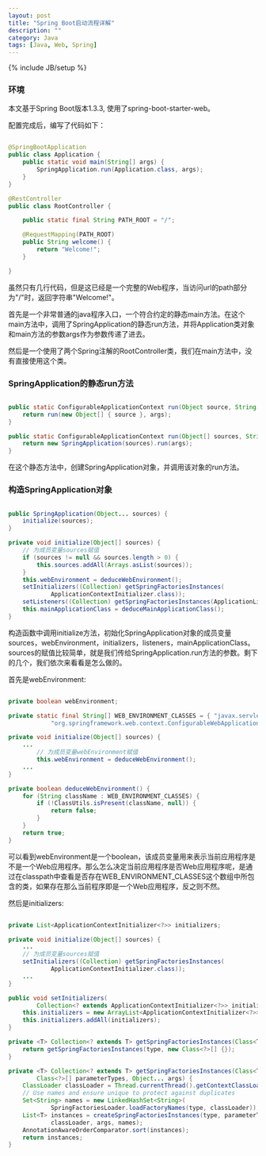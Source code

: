 ```yaml
---
layout: post
title: "Spring Boot启动流程详解"
description: ""
category: Java 
tags: [Java, Web, Spring]
---
```

{% include JB/setup %}

### 环境

本文基于Spring Boot版本1.3.3, 使用了spring-boot-starter-web。

配置完成后，编写了代码如下：

``` java

@SpringBootApplication
public class Application {
	public static void main(String[] args) {
		SpringApplication.run(Application.class, args);
	}
}

@RestController
public class RootController {

    public static final String PATH_ROOT = "/";

    @RequestMapping(PATH_ROOT)
    public String welcome() {
        return "Welcome!";
    }

}

```
虽然只有几行代码，但是这已经是一个完整的Web程序，当访问url的path部分为"/"时，返回字符串"Welcome!"。

首先是一个非常普通的java程序入口，一个符合约定的静态main方法。在这个main方法中，调用了SpringApplication的静态run方法，并将Application类对象和main方法的参数args作为参数传递了进去。

然后是一个使用了两个Spring注解的RootController类，我们在main方法中，没有直接使用这个类。

### SpringApplication的静态run方法

``` java

public static ConfigurableApplicationContext run(Object source, String... args) {
	return run(new Object[] { source }, args);
}

public static ConfigurableApplicationContext run(Object[] sources, String[] args) {
	return new SpringApplication(sources).run(args);
}

```

在这个静态方法中，创建SpringApplication对象，并调用该对象的run方法。

### 构造SpringApplication对象

``` java

public SpringApplication(Object... sources) {
	initialize(sources);
}

private void initialize(Object[] sources) {
	// 为成员变量sources赋值
	if (sources != null && sources.length > 0) {
		this.sources.addAll(Arrays.asList(sources));
	}
	this.webEnvironment = deduceWebEnvironment();
	setInitializers((Collection) getSpringFactoriesInstances(
			ApplicationContextInitializer.class));
	setListeners((Collection) getSpringFactoriesInstances(ApplicationListener.class));
	this.mainApplicationClass = deduceMainApplicationClass();
}

```

构造函数中调用initialize方法，初始化SpringApplication对象的成员变量sources，webEnvironment，initializers，listeners，mainApplicationClass。sources的赋值比较简单，就是我们传给SpringApplication.run方法的参数。剩下的几个，我们依次来看看是怎么做的。

首先是webEnvironment:

``` java

private boolean webEnvironment; 

private static final String[] WEB_ENVIRONMENT_CLASSES = { "javax.servlet.Servlet",
			"org.springframework.web.context.ConfigurableWebApplicationContext" };

private void initialize(Object[] sources) {
	...
        // 为成员变量webEnvironment赋值
        this.webEnvironment = deduceWebEnvironment();
	...
}

private boolean deduceWebEnvironment() {
	for (String className : WEB_ENVIRONMENT_CLASSES) {
		if (!ClassUtils.isPresent(className, null)) {
			return false;
		}
	}
	return true;
}

```
可以看到webEnvironment是一个boolean，该成员变量用来表示当前应用程序是不是一个Web应用程序。那么怎么决定当前应用程序是否Web应用程序呢，是通过在classpath中查看是否存在WEB_ENVIRONMENT_CLASSES这个数组中所包含的类，如果存在那么当前程序即是一个Web应用程序，反之则不然。

然后是initializers:

``` java

private List<ApplicationContextInitializer<?>> initializers;

private void initialize(Object[] sources) {
	...
	// 为成员变量sources赋值
	setInitializers((Collection) getSpringFactoriesInstances(
			ApplicationContextInitializer.class));
	...
}

public void setInitializers(
		Collection<? extends ApplicationContextInitializer<?>> initializers) {
	this.initializers = new ArrayList<ApplicationContextInitializer<?>>();
	this.initializers.addAll(initializers);
}

private <T> Collection<? extends T> getSpringFactoriesInstances(Class<T> type) {
	return getSpringFactoriesInstances(type, new Class<?>[] {});
}

private <T> Collection<? extends T> getSpringFactoriesInstances(Class<T> type,
		Class<?>[] parameterTypes, Object... args) {
	ClassLoader classLoader = Thread.currentThread().getContextClassLoader();
	// Use names and ensure unique to protect against duplicates
	Set<String> names = new LinkedHashSet<String>(
			SpringFactoriesLoader.loadFactoryNames(type, classLoader));
	List<T> instances = createSpringFactoriesInstances(type, parameterTypes,
			classLoader, args, names);
	AnnotationAwareOrderComparator.sort(instances);
	return instances;
}

```
















